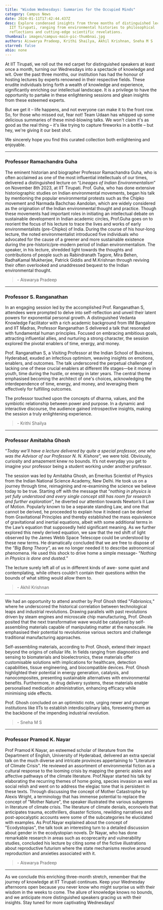 ```yaml
---
title: "Wisdom Wednesdays: Summaries for the Occupied Minds"
category: Campus News
date: 2024-01-11T17:42:44.437Z
desc: Explore condensed insights from three months of distinguished lectures at
  IIT Tirupati, ranging from environmental histories to philosophical
  reflections and cutting-edge scientific revelations.
thumbnail: images/campus-main-pic-thumbnai.jpg
authors: Aiswarya Pradeep, Krithi Shailya, Akhil Krishnan, Sneha M S
starred: false
abio: none
---
```

<!--StartFragment-->

At IIT Tirupati, we roll out the red carpet for distinguished speakers at least once a month, turning our Wednesdays into a spectacle of knowledge and wit. Over the past three months, our institution has had the honour of hosting lectures by experts renowned in their respective fields. These erudite individuals bring forth a wealth of knowledge and experience, significantly enriching our intellectual landscape. It is a privilege to have the opportunity to partake in these enlightening sessions and glean insights from these esteemed experts.

But we get it – life happens, and not everyone can make it to the front row. So, for those who missed out, fear not! Team Udaan has whipped up some delicious summaries of these mind-blowing talks. We won't claim it's as good as the real thing – it's like trying to capture fireworks in a bottle – but hey, we're giving it our best shot. 

We sincerely hope you find this curated collection both enlightening and enjoyable.

***************************************
### Professor Ramachandra Guha

The eminent historian and biographer Professor Ramachandra Guha, who is often acclaimed as one of the most influential intellectuals of our times, delivered a distinguished lecture on “*Lineages of Indian Environmentalism*” on November 8th 2023, at IIT Tirupati. Prof. Guha, who has done extensive historiographic studies on Indian environmental movements, began his talk by mentioning the popular environmental protests such as the Chipko movement and Narmada Bachchao Aandolan, which are widely considered as the origination of the Indian environmental thought and practice. Though these movements had important roles in initiating an intellectual debate on sustainable development in Indian academic circles, Prof.Guha goes on to reorient the focus of his lecture to trace the lives and works of early environmentalists (pre-Chipko) of India. During the course of his hour-long lecture, the noted environmentalist introduced five individuals who advocated for the cause of a greener and more sustainable existence during the pre-historic/pre-modern period of Indian environmentalism. The speaker, in his lecture, shredded light towards the thoughts and contributions of people such as Rabindranath Tagore, Mira Behen, RadhaKamal Mukherjee, Patrick Giddis and M.Krishnan through reviving their often overlooked and unaddressed bequest to the Indian environmental thought.

> \- Aiswarya Pradeep

******************************************
### Professor S. Ranganathan

In an engaging session led by the accomplished Prof. Ranganathan S, attendees were prompted to delve into self-reflection and unveil their latent powers for exponential personal growth. A distinguished Vedanta Knowledge Facilitator with a rich academic background from IIM Bangalore and IIT Madras, Professor Ranganathan S delivered a talk that resonated with fundamental human principles. Focused on embracing ambitious goals, attracting influential allies, and nurturing a strong character, the session explored the pivotal enablers of time, energy, and money.

Prof. Ranganathan S, a Visiting Professor at the Indian School of Business, Hyderabad, exuded an infectious optimism, weaving insights on emotions, enablers, and outcomes. The talk underscored the perpetual challenge of lacking one of these crucial enablers at different life stages—be it money in youth, time during the hustle, or energy in later years. The central theme emphasised becoming the architect of one's choices, acknowledging the interdependence of time, energy, and money, and leveraging them effectively for fulfilling outcomes.

The professor touched upon the concepts of dharma, values, and the symbiotic relationship between power and purpose. In a dynamic and interactive discourse, the audience gained introspective insights, making the session a truly enlightening experience.

> \- Krithi Shailya

*********************************************

### Professor Amitabha Ghosh 

“*Today we’ll have a lecture delivered by quite a special professor, one who was the Advisor of our Professor N. N. Kishore*”, we were told. Obviously, curiosity and amazement knew no bounds. It’s not everyday you get to imagine your professor being a student working under another professor. 

The session was led by Amitabha Ghosh, an Emeritus Scientist of Physics from the Indian National Science Academy, New Delhi. He took us on a journey through time, reimagining and re-examining the science we believe today to be true. Starting off with the message that “*nothing in physics is yet fully understood and every single concept still has room for research and further exploration*”, he diverted our attention towards Newton’s II Law of Motion. Popularly known to be a separate standing Law, and one that cannot be derived, he proceeded to explain how it indeed can be derived from Gravitational Principles and thereby established the mass equivalence of gravitational and inertial equations, albeit with some additional terms in the Law’s equation that supposedly held significant meaning. As we further explored this newly derived equation, we saw that the red shift of light observed by the James Webb Space Telescope could be understood by these new terms. He dramatically concluded that we are free to dispose of the “*Big Bang Theory*”, as we no longer needed it to describe astronomical phenomena. He used this shock to drive home a simple message- “*Nothing in Physics is done and dusted.*”

The lecture surely left all of us in different kinds of awe- some quiet and contemplating, while others couldn’t contain their questions within the bounds of what sitting would allow them to. 

> \- Akhil Krishnan

******************************

We had an opportunity to attend another by Prof Ghosh titled "*Fabrionics,*" where he underscored the historical correlation between technological leaps and industrial revolutions. Drawing parallels with past revolutions driven by steam engines and microscale chip manufacturing, Prof. Ghosh posited that the next transformative wave would be catalysed by self-assembling materials capable of manipulating matter at the nanoscale. He emphasised their potential to revolutionise various sectors and challenge traditional manufacturing approaches.

Self-assembling materials, according to Prof. Ghosh, extend their impact beyond the origins of cellular life. In fields ranging from diagnostics and sensing to biomaterials and bioelectronics, these materials offer customisable solutions with implications for healthcare, detection capabilities, tissue engineering, and biocompatible devices. Prof. Ghosh highlighted their potential in energy generation, catalysis, and nanocomposites, presenting sustainable alternatives with environmental benefits. Furthermore, in drug delivery systems, these materials enable personalised medication administration, enhancing efficacy while minimising side effects.

Prof. Ghosh concluded on an optimistic note, urging newer and younger institutions like IITs to establish interdisciplinary labs, foreseeing them as the backbone of the impending industrial revolution.

> \- Sneha M S

**************************

### Professor Pramod K. Nayar

Prof Pramod K Nayar, an esteemed scholar of literature from the Department of English, University of Hyderabad, delivered an extra special talk on the much diverse and intricate provinces appertaining to "Literature of Climate Crisis". He reviewed an assortment of environmental fiction as a cultural response to the looming crisis by mapping the generic aisles and affective pathways of the climate literature. Prof.Nayar started his talk by elaborating the recurring themes of home going, species invasion as well as social relish and went on to address the elegiac tone that is persistent in these texts. Through discussing the concept of Mother Catastrophe by Alexis Wright, a terminology that has immense potential to replace the concept of "Mother Nature", the speaker illustrated the various subgenres in literature of climate crisis. The literature of climate denials, econovels that anticipates trauma, ecothrillers, disaster fictions, rewilding narratives and post-apocalyptic accounts were some of the subcategories he elucidated with examples. As Prof.Nayar explained about the concept of "Ecodystopias", the talk took an interesting turn to a detailed discussion about gender in the ecodystopian novels. Dr Nayar, who has done remarkable research in areas such as ecoprecarity and vulnerability studies, concluded his lecture by citing some of the fictive illustrations about reproductive futurism where the state mechanisms revolve around reproduction and anxieties associated with it.

> \- Aiswarya Pradeep

**************************

As we conclude this enriching three-month stretch, remember that the journey of knowledge at IIT Tirupati continues. Keep your Wednesday afternoons open because you never know who might surprise us with their wisdom in the weeks to come. The allure of knowledge knows no bounds, and we anticipate more distinguished speakers gracing us with their insights. Stay tuned for more captivating Wednesdays!

<!--EndFragment-->